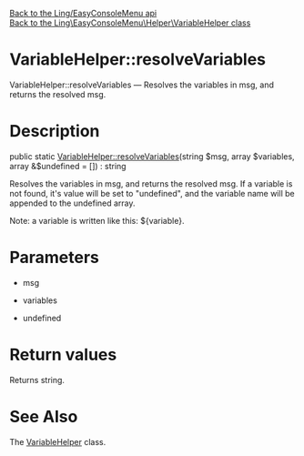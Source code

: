 [Back to the Ling/EasyConsoleMenu api](https://github.com/lingtalfi/EasyConsoleMenu/blob/master/doc/api/Ling/EasyConsoleMenu.md)<br>
[Back to the Ling\EasyConsoleMenu\Helper\VariableHelper class](https://github.com/lingtalfi/EasyConsoleMenu/blob/master/doc/api/Ling/EasyConsoleMenu/Helper/VariableHelper.md)


VariableHelper::resolveVariables
================



VariableHelper::resolveVariables — Resolves the variables in msg, and returns the resolved msg.




Description
================


public static [VariableHelper::resolveVariables](https://github.com/lingtalfi/EasyConsoleMenu/blob/master/doc/api/Ling/EasyConsoleMenu/Helper/VariableHelper/resolveVariables.md)(string $msg, array $variables, array &$undefined = []) : string




Resolves the variables in msg, and returns the resolved msg.
If a variable is not found, it's value will be set to "undefined", and the variable name
will be appended to the undefined array.

Note: a variable is written like this: ${variable}.




Parameters
================


- msg

    

- variables

    

- undefined

    


Return values
================

Returns string.








See Also
================

The [VariableHelper](https://github.com/lingtalfi/EasyConsoleMenu/blob/master/doc/api/Ling/EasyConsoleMenu/Helper/VariableHelper.md) class.




